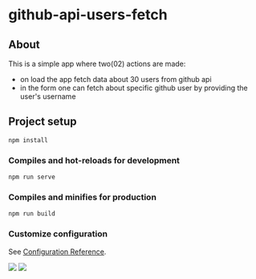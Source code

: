 # github-api-users-fetch

## About

This is a simple app where two(02) actions are made:

- on load the app fetch data about 30 users from github api
- in the form one can fetch about specific github user by providing the user's username

## Project setup

```
npm install
```

### Compiles and hot-reloads for development

```
npm run serve
```

### Compiles and minifies for production

```
npm run build
```

### Customize configuration

See [Configuration Reference](https://cli.vuejs.org/config/).

<img src="https://github.com/danielOuattara/Vue3_Github_API_Users_Fetch_App/blob/master/screen-1.png?raw=true" />

<img src="https://github.com/danielOuattara/Vue3_Github_API_Users_Fetch_App/blob/master/screen-2.png?raw=true" />
